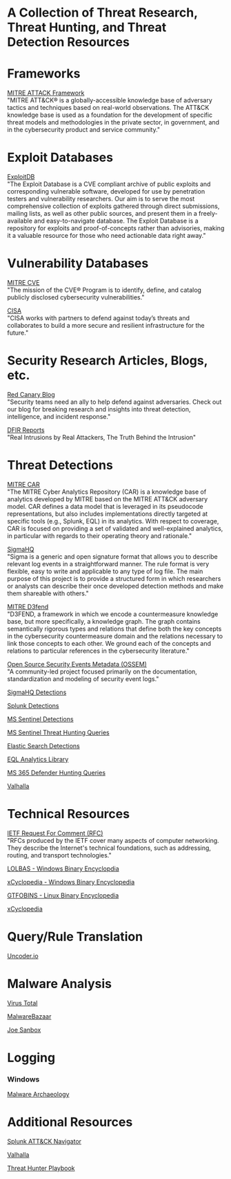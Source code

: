 # A Collection of Threat Research, Threat Hunting, and Threat Detection Resources

# Frameworks

[MITRE ATTACK Framework](https://attack.mitre.org/)
<br>"MITRE ATT&CK® is a globally-accessible knowledge base of adversary tactics and techniques based on real-world observations. The ATT&CK knowledge base is used as a foundation for the development of specific threat models and methodologies in the private sector, in government, and in the cybersecurity product and service community."

# Exploit Databases

[ExploitDB](https://www.exploit-db.com/)
<br>"The Exploit Database is a CVE compliant archive of public exploits and corresponding vulnerable software, developed for use by penetration testers and vulnerability researchers. Our aim is to serve the most comprehensive collection of exploits gathered through direct submissions, mailing lists, as well as other public sources, and present them in a freely-available and easy-to-navigate database. The Exploit Database is a repository for exploits and proof-of-concepts rather than advisories, making it a valuable resource for those who need actionable data right away."

# Vulnerability Databases

[MITRE CVE](https://cve.mitre.org/)
<br>"The mission of the CVE® Program is to identify, define, and catalog publicly disclosed cybersecurity vulnerabilities."

[CISA](https://www.cisa.gov/known-exploited-vulnerabilities-catalog)
<br>"CISA works with partners to defend against today’s threats and collaborates to build a more secure and resilient infrastructure for the future."


# Security Research Articles, Blogs, etc. 

[Red Canary Blog](https://redcanary.com/blog/)
<br>"Security teams need an ally to help defend against adversaries. Check out our blog for breaking research and insights into threat detection, intelligence, and incident response."

[DFIR Reports](https://thedfirreport.com/)
<br>"Real Intrusions by Real Attackers, The Truth Behind the Intrusion"


# Threat Detections

[MITRE CAR](https://car.mitre.org/coverage/)
<br>"The MITRE Cyber Analytics Repository (CAR) is a knowledge base of analytics developed by MITRE based on the MITRE ATT&CK adversary model. CAR defines a data model that is leveraged in its pseudocode representations, but also includes implementations directly targeted at specific tools (e.g., Splunk, EQL) in its analytics. With respect to coverage, CAR is focused on providing a set of validated and well-explained analytics, in particular with regards to their operating theory and rationale."

[SigmaHQ](https://github.com/SigmaHQ/sigma)
<br>"Sigma is a generic and open signature format that allows you to describe relevant log events in a straightforward manner. The rule format is very flexible, easy to write and applicable to any type of log file. The main purpose of this project is to provide a structured form in which researchers or analysts can describe their once developed detection methods and make them shareable with others."

[MITRE D3fend](https://d3fend.mitre.org/)
<br>"D3FEND, a framework in which we encode a countermeasure knowledge base, but more specifically, a knowledge graph. The graph contains semantically rigorous types and relations that define both the key concepts in the cybersecurity countermeasure domain and the relations necessary to link those concepts to each other. We ground each of the concepts and relations to particular references in the cybersecurity literature."

[Open Source Security Events Metadata (OSSEM)](https://github.com/OTRF/OSSEM)
<br>"A community-led project focused primarily on the documentation, standardization and modeling of security event logs."

[SigmaHQ Detections](https://github.com/SigmaHQ/sigma)

[Splunk Detections](https://github.com/splunk/security_content)

[MS Sentinel Detections](https://github.com/Azure/Azure-Sentinel/tree/master/Detections)

[MS Sentinel Threat Hunting Queries](https://github.com/Azure/Azure-Sentinel/tree/master/Hunting%20Queries)

[Elastic Search Detections](https://github.com/elastic/detection-rules)

[EQL Analytics Library](https://eqllib.readthedocs.io/en/latest/atomicblue.html)

[MS 365 Defender Hunting Queries](https://github.com/microsoft/Microsoft-365-Defender-Hunting-Queries)

[Valhalla](https://valhalla.nextron-systems.com/)

# Technical Resources

[IETF Request For Comment (RFC)](https://www.ietf.org/standards/rfcs/)
<br>"RFCs produced by the IETF cover many aspects of computer networking. They describe the Internet's technical foundations, such as addressing, routing, and transport technologies."

[LOLBAS - Windows Binary Encyclopdia](https://lolbas-project.github.io/)

[xCyclopedia - Windows Binary Encyclopedia](https://strontic.github.io/xcyclopedia/)
    
[GTFOBINS - Linux Binary Encyclopedia](https://gtfobins.github.io/)
    
[xCyclopedia](https://strontic.github.io/xcyclopedia/)


# Query/Rule Translation

[Uncoder.io](https://uncoder.io/)

    
# Malware Analysis

[Virus Total](https://www.virustotal.com/gui/home/upload)

[MalwareBazaar](https://bazaar.abuse.ch/)

[Joe Sanbox](https://www.joesandbox.com/#windows)


# Logging 
### Windows

[Malware Archaeology](https://www.malwarearchaeology.com/cheat-sheets)


# Additional Resources

[Splunk ATT&CK Navigator](https://mitremap.splunkresearch.com/)

[Valhalla](https://valhalla.nextron-systems.com/)

[Threat Hunter Playbook](https://github.com/OTRF/ThreatHunter-Playbook)





